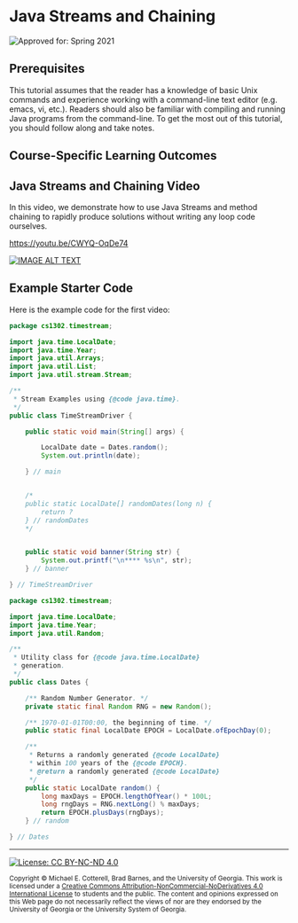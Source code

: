 # Java Streams and Chaining

![Approved for: Spring 2021](https://img.shields.io/badge/Approved%20for-Spring%202021-success)

## Prerequisites

This tutorial assumes that the reader has a knowledge of basic Unix commands and experience 
working with a command-line text editor (e.g. emacs, vi, etc.). Readers should also be familiar
with compiling and running Java programs from the command-line. 
To get the most out of this tutorial, you should follow along and take notes.

## Course-Specific Learning Outcomes

## Java Streams and Chaining Video

In this video, we demonstrate how to use Java Streams and method chaining to
rapidly produce solutions without writing any loop code ourselves.

https://youtu.be/CWYQ-OqDe74

<a href="https://youtu.be/CWYQ-OqDe74">
<img src="https://img.youtube.com/vi/CWYQ-OqDe74/0.jpg?20190727" alt="IMAGE ALT TEXT">
</a>

## Example Starter Code

Here is the example code for the first video:

```java
package cs1302.timestream;

import java.time.LocalDate;
import java.time.Year;
import java.util.Arrays;
import java.util.List;
import java.util.stream.Stream;

/**
 * Stream Examples using {@code java.time}.
 */
public class TimeStreamDriver {

    public static void main(String[] args) {

        LocalDate date = Dates.random();
        System.out.println(date);

    } // main


    /*
    public static LocalDate[] randomDates(long n) {
        return ?
    } // randomDates
    */


    public static void banner(String str) {
        System.out.printf("\n**** %s\n", str);
    } // banner

} // TimeStreamDriver
```

```java
package cs1302.timestream;

import java.time.LocalDate;
import java.time.Year;
import java.util.Random;

/**
 * Utility class for {@code java.time.LocalDate}
 * generation.
 */
public class Dates {

    /** Random Number Generator. */
    private static final Random RNG = new Random();

    /** 1970-01-01T00:00, the beginning of time. */
    public static final LocalDate EPOCH = LocalDate.ofEpochDay(0);

    /**
     * Returns a randomly generated {@code LocalDate}
     * within 100 years of the {@code EPOCH}.
     * @return a randomly generated {@code LocalDate}
     */
    public static LocalDate random() {
        long maxDays = EPOCH.lengthOfYear() * 100L;
        long rngDays = RNG.nextLong() % maxDays;
        return EPOCH.plusDays(rngDays);
    } // random

} // Dates
```

<hr/>

[![License: CC BY-NC-ND 4.0](https://img.shields.io/badge/License-CC%20BY--NC--ND%204.0-lightgrey.svg)](http://creativecommons.org/licenses/by-nc-nd/4.0/)

<small>
Copyright &copy; Michael E. Cotterell, Brad Barnes, and the University of Georgia.
This work is licensed under a <a rel="license" href="http://creativecommons.org/licenses/by-nc-nd/4.0/">Creative Commons Attribution-NonCommercial-NoDerivatives 4.0 International License</a> to students and the public.
The content and opinions expressed on this Web page do not necessarily reflect the views of nor are they endorsed by the University of Georgia or the University System of Georgia.
</small>
